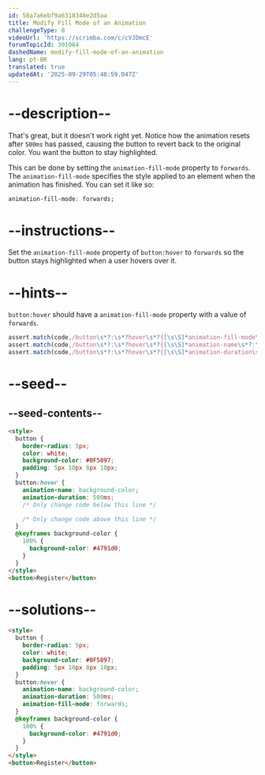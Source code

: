 ```yaml
---
id: 58a7a6ebf9a6318348e2d5aa
title: Modify Fill Mode of an Animation
challengeType: 0
videoUrl: 'https://scrimba.com/c/cVJDmcE'
forumTopicId: 301064
dashedName: modify-fill-mode-of-an-animation
lang: pt-BR
translated: true
updatedAt: '2025-09-29T05:48:59.047Z'
---
```


# --description--

That's great, but it doesn't work right yet. Notice how the animation resets after `500ms` has passed, causing the button to revert back to the original color. You want the button to stay highlighted.

This can be done by setting the `animation-fill-mode` property to `forwards`. The `animation-fill-mode` specifies the style applied to an element when the animation has finished. You can set it like so:

```css
animation-fill-mode: forwards;
```

# --instructions--

Set the `animation-fill-mode` property of `button:hover` to `forwards` so the button stays highlighted when a user hovers over it.

# --hints--

`button:hover` should have a `animation-fill-mode` property with a value of `forwards`.

```js
assert.match(code,/button\s*?:\s*?hover\s*?{[\s\S]*animation-fill-mode\s*?:\s*?forwards\s*?;[\s\S]*}/gi);
assert.match(code,/button\s*?:\s*?hover\s*?{[\s\S]*animation-name\s*?:\s*?background-color\s*?;[\s\S]*}/gi);
assert.match(code,/button\s*?:\s*?hover\s*?{[\s\S]*animation-duration\s*?:\s*?500ms\s*?;[\s\S]*}/gi );
```

# --seed--

## --seed-contents--

```html
<style>
  button {
    border-radius: 5px;
    color: white;
    background-color: #0F5897;
    padding: 5px 10px 8px 10px;
  }
  button:hover {
    animation-name: background-color;
    animation-duration: 500ms;
    /* Only change code below this line */

    /* Only change code above this line */
  }
  @keyframes background-color {
    100% {
      background-color: #4791d0;
    }
  }
</style>
<button>Register</button>
```

# --solutions--

```html
<style>
  button {
    border-radius: 5px;
    color: white;
    background-color: #0F5897;
    padding: 5px 10px 8px 10px;
  }
  button:hover {
    animation-name: background-color;
    animation-duration: 500ms;
    animation-fill-mode: forwards;
  }
  @keyframes background-color {
    100% {
      background-color: #4791d0;
    }
  }
</style>
<button>Register</button>
```
